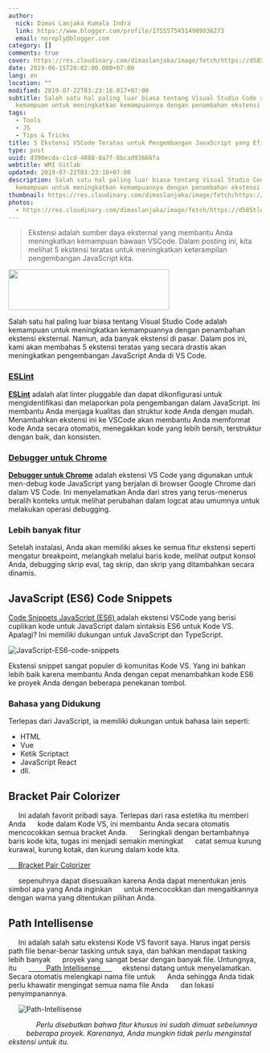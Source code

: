 ```yaml
---
author:
  nick: Dimas Lanjaka Kumala Indra
  link: https://www.blogger.com/profile/17555754514989936273
  email: noreply@blogger.com
category: []
comments: true
cover: https://res.cloudinary.com/dimaslanjaka/image/fetch/https://d585tldpucybw.cloudfront.net/sfimages/default-source/blogs/templates/javascriptt-light_870x220.png?sfvrsn=f0bf46af_3
date: 2019-06-15T20:02:00.000+07:00
lang: en
location: ""
modified: 2019-07-22T03:23:18.017+07:00
subtitle: Salah satu hal paling luar biasa tentang Visual Studio Code adalah
  kemampuan untuk meningkatkan kemampuannya dengan penambahan ekstensi
tags:
  - Tools
  - JS
  - Tips & Tricks
title: 5 Ekstensi VSCode Teratas untuk Pengembangan JavaScript yang Efisien
type: post
uuid: d390ecda-c1cd-4888-8a7f-8bcad93666fa
webtitle: WMI Gitlab
updated: 2019-07-22T03:23:18+07:00
description: Salah satu hal paling luar biasa tentang Visual Studio Code adalah
  kemampuan untuk meningkatkan kemampuannya dengan penambahan ekstensi
thumbnail: https://res.cloudinary.com/dimaslanjaka/image/fetch/https://d585tldpucybw.cloudfront.net/sfimages/default-source/blogs/templates/javascriptt-light_870x220.png?sfvrsn=f0bf46af_3
photos:
  - https://res.cloudinary.com/dimaslanjaka/image/fetch/https://d585tldpucybw.cloudfront.net/sfimages/default-source/blogs/templates/javascriptt-light_870x220.png?sfvrsn=f0bf46af_3
---
```


<blockquote>Ekstensi adalah sumber daya eksternal yang membantu Anda meningkatkan kemampuan bawaan VSCode. Dalam posting ini, kita melihat 5 ekstensi teratas untuk meningkatkan keterampilan pengembangan JavaScript kita.</blockquote><img border="0" src="https://res.cloudinary.com/dimaslanjaka/image/fetch/https://d585tldpucybw.cloudfront.net/sfimages/default-source/blogs/templates/javascriptt-light_870x220.png?sfvrsn=f0bf46af_3" width="320" height="81" data-original-width="800" data-original-height="202"><p>Salah satu hal paling luar biasa tentang Visual Studio Code adalah kemampuan untuk meningkatkan kemampuannya dengan penambahan ekstensi eksternal. Namun, ada banyak ekstensi di pasar. Dalam pos ini, kami akan membahas 5 ekstensi teratas yang secara drastis akan meningkatkan pengembangan JavaScript Anda di VS Code.</p> <h3><a href="https://marketplace.visualstudio.com/items?itemName=dbaeumer.vscode-eslint" rel="noopener noreferer nofollow">ESLint</a></h3><p><b><a href="https://marketplace.visualstudio.com/items?itemName=dbaeumer.vscode-eslint" rel="noopener noreferer nofollow">ESLint</a></b> adalah alat linter pluggable dan dapat dikonfigurasi untuk mengidentifikasi dan melaporkan pola pengembangan dalam JavaScript. Ini membantu Anda menjaga kualitas dan struktur kode Anda dengan mudah. Menambahkan ekstensi ini ke VSCode akan membantu Anda memformat kode Anda secara otomatis, menegakkan kode yang lebih bersih, terstruktur dengan baik, dan konsisten. </p> <h3><a href="https://marketplace.visualstudio.com/items?itemName=msjsdiag.debugger-for-chrome" rel="noopener noreferer nofollow">Debugger untuk Chrome</a></h3><b><a href="https://marketplace.visualstudio.com/items?itemName=msjsdiag.debugger-for-chrome" rel="noopener noreferer nofollow">Debugger untuk Chrome</a></b> adalah ekstensi VS Code yang digunakan untuk men-debug kode JavaScript yang berjalan di browser Google Chrome dari dalam VS Code. Ini menyelamatkan Anda dari stres yang terus-menerus beralih konteks untuk melihat perubahan dalam logcat atau umumnya untuk melakukan operasi debugging.   <h3>Lebih banyak fitur </h3><p>Setelah instalasi, Anda akan memiliki akses ke semua fitur ekstensi seperti mengatur breakpoint, melangkah melalui baris kode, melihat output konsol Anda, debugging skrip eval, tag skrip, dan skrip yang ditambahkan secara dinamis. </p> <h2> JavaScript (ES6) Code Snippets</h2> <p> <a href="https://marketplace.visualstudio.com/items?itemName=xabikos.JavaScriptSnippets" rel="noopener noreferer nofollow"> Code Snippets JavaScript (ES6) </a> adalah ekstensi VSCode yang berisi cuplikan kode untuk JavaScript dalam sintaksis ES6 untuk Kode VS. Apalagi? Ini memiliki dukungan untuk JavaScript dan TypeScript. </p> <p> <img alt="JavaScript-ES6-code-snippets" title="JavaScript-ES6-code-snippets" src="https://res.cloudinary.com/dimaslanjaka/image/fetch/https://d585tldpucybw.cloudfront.net/sfimages/default-source/default-album/javascript-es6-code-snippets.png?sfvrsn=41e808d_1"> </p> <p> Ekstensi snippet sangat populer di komunitas Kode VS. Yang ini bahkan lebih baik karena membantu Anda dengan cepat menambahkan kode ES6 ke proyek Anda dengan beberapa penekanan tombol. </p> <h3> Bahasa yang Didukung </h3> <p> Terlepas dari JavaScript, ia memiliki dukungan untuk bahasa lain seperti: </p> <ul> <li> HTML </li> <li> Vue </li> <li> Ketik Scriptact </li> <li> JavaScript React </li> <li> dll. </li> </ul>  <h2 id="bracket-pair-colorizer">    Bracket Pair Colorizer </h2><p>&nbsp;&nbsp;&nbsp;&nbsp; Ini adalah favorit pribadi saya. Terlepas dari rasa estetika itu memberi Anda &nbsp;&nbsp;&nbsp;&nbsp; kode dalam Kode VS, ini membantu Anda secara otomatis mencocokkan semua bracket Anda. &nbsp;&nbsp;&nbsp;&nbsp; Seringkali dengan bertambahnya baris kode kita, tugas ini menjadi semakin meningkat &nbsp;&nbsp;&nbsp;&nbsp; catat semua kurung kurawal, kurung kotak, dan kurung dalam kode kita. </p> <a     ="" href="https://marketplace.visualstudio.com/items?itemName=CoenraadS.bracket-pair-colorizer" rel="noopener noreferer nofollow">&nbsp;&nbsp;&nbsp;&nbsp; Bracket Pair Colorizer </a><p>&nbsp;&nbsp;&nbsp;&nbsp; sepenuhnya dapat disesuaikan karena Anda dapat menentukan jenis simbol apa yang Anda inginkan &nbsp;&nbsp;&nbsp;&nbsp; untuk mencocokkan dan mengaitkannya dengan warna yang ditentukan pilihan Anda. </p> <h2 id="path-intellisense">    Path Intellisense </h2> <p>&nbsp;&nbsp;&nbsp;&nbsp; Ini adalah salah satu ekstensi Kode VS favorit saya. Harus ingat persis &nbsp;&nbsp;&nbsp;&nbsp; path file benar-benar tasking untuk saya, dan bahkan mendapat tasking lebih banyak &nbsp;&nbsp;&nbsp;&nbsp; proyek yang sangat besar dengan banyak file. Untungnya, itu &nbsp;&nbsp;&nbsp;&nbsp; <a         ="" href="https://marketplace.visualstudio.com/items?itemName=christian-kohler.path-intellisense"     ="" rel="noopener noreferer nofollow">&nbsp;&nbsp;&nbsp;&nbsp;&nbsp;&nbsp;&nbsp;&nbsp; Path Intellisense &nbsp;&nbsp;&nbsp;&nbsp; </a>&nbsp;&nbsp;&nbsp;&nbsp; ekstensi datang untuk menyelamatkan. Secara otomatis melengkapi nama file untuk &nbsp;&nbsp;&nbsp;&nbsp; Anda sehingga Anda tidak perlu khawatir mengingat semua nama file Anda &nbsp;&nbsp;&nbsp;&nbsp; dan lokasi penyimpanannya. </p><p>&nbsp;&nbsp;&nbsp;&nbsp; <img         ="" alt="Path-Intellisense" title="Path-Intellisense" src="https://d585tldpucybw.cloudfront.net/sfimages/default-source/default-album/path-intellisense.png?sfvrsn=c9581e41_1"     =""></p><p>&nbsp;&nbsp;&nbsp;&nbsp; <em>&nbsp;&nbsp;&nbsp;&nbsp;&nbsp;&nbsp;&nbsp;&nbsp; Perlu disebutkan bahwa fitur khusus ini sudah dimuat sebelumnya &nbsp;&nbsp;&nbsp;&nbsp;&nbsp;&nbsp;&nbsp;&nbsp; beberapa proyek. Karenanya, Anda mungkin tidak perlu menginstal ekstensi untuk itu. &nbsp;&nbsp;&nbsp;&nbsp; </em></p>